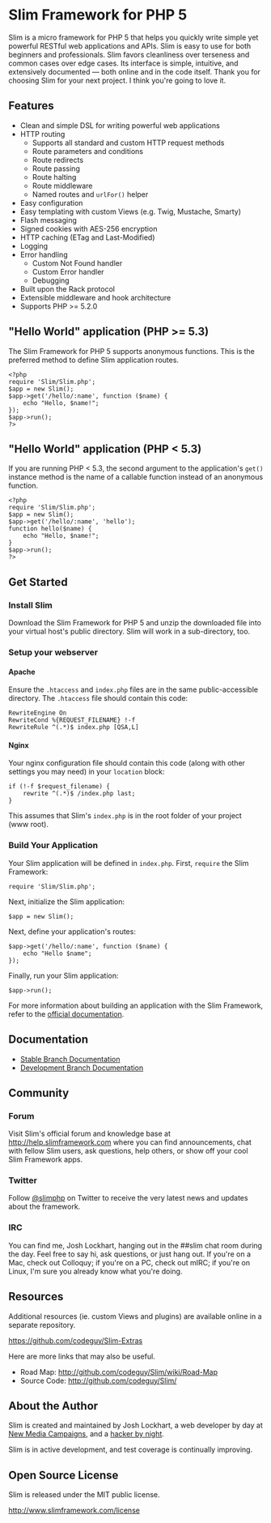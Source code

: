 # Slim Framework for PHP 5

Slim is a micro framework for PHP 5 that helps you quickly write simple yet powerful RESTful web applications and APIs. Slim is easy to use for both beginners and professionals. Slim favors cleanliness over terseness and common cases over edge cases. Its interface is simple, intuitive, and extensively documented — both online and in the code itself. Thank you for choosing Slim for your next project. I think you're going to love it.

## Features

* Clean and simple DSL for writing powerful web applications
* HTTP routing
    * Supports all standard and custom HTTP request methods
    * Route parameters and conditions
    * Route redirects
    * Route passing
    * Route halting
    * Route middleware
    * Named routes and `urlFor()` helper
* Easy configuration
* Easy templating with custom Views (e.g. Twig, Mustache, Smarty)
* Flash messaging
* Signed cookies with AES-256 encryption
* HTTP caching (ETag and Last-Modified)
* Logging
* Error handling
    * Custom Not Found handler
    * Custom Error handler
    * Debugging
* Built upon the Rack protocol
* Extensible middleware and hook architecture
* Supports PHP >= 5.2.0

## "Hello World" application (PHP >= 5.3)

The Slim Framework for PHP 5 supports anonymous functions. This is the preferred method to define Slim application routes.

    <?php
    require 'Slim/Slim.php';
    $app = new Slim();
    $app->get('/hello/:name', function ($name) {
        echo "Hello, $name!";
    });
    $app->run();
    ?>

## "Hello World" application (PHP < 5.3)

If you are running PHP < 5.3, the second argument to the application's `get()` instance method is the name of a callable function instead of an anonymous function.

    <?php
    require 'Slim/Slim.php';
    $app = new Slim();
    $app->get('/hello/:name', 'hello');
    function hello($name) {
        echo "Hello, $name!";
    }
    $app->run();
    ?>

## Get Started

### Install Slim

Download the Slim Framework for PHP 5 and unzip the downloaded file into your virtual host's public directory. Slim will work in a sub-directory, too.

### Setup your webserver

#### Apache

Ensure the `.htaccess` and `index.php` files are in the same public-accessible directory. The `.htaccess` file should contain this code:

    RewriteEngine On
    RewriteCond %{REQUEST_FILENAME} !-f
    RewriteRule ^(.*)$ index.php [QSA,L]

#### Nginx
Your nginx configuration file should contain this code (along with other settings you may need) in your `location` block:

    if (!-f $request_filename) {
        rewrite ^(.*)$ /index.php last;
    }

This assumes that Slim's `index.php` is in the root folder of your project (www root).

### Build Your Application

Your Slim application will be defined in `index.php`. First, `require` the Slim Framework:

    require 'Slim/Slim.php';

Next, initialize the Slim application:

    $app = new Slim();

Next, define your application's routes:

    $app->get('/hello/:name', function ($name) {
        echo "Hello $name";
    });

Finally, run your Slim application:

    $app->run();

For more information about building an application with the Slim Framework, refer to the [official documentation](http://github.com/codeguy/Slim/wiki/Slim-Framework-Documentation).

## Documentation 

* [Stable Branch Documentation](http://www.slimframework.com/documentation/stable)
* [Development Branch Documentation](http://www.slimframework.com/documentation/develop)

## Community

### Forum

Visit Slim's official forum and knowledge base at <http://help.slimframework.com> where you can find announcements, chat with fellow Slim users, ask questions, help others, or show off your cool Slim Framework apps.

### Twitter

Follow [@slimphp](http://www.twitter.com/slimphp) on Twitter to receive the very latest news and updates about the framework.

### IRC

You can find me, Josh Lockhart, hanging out in the ##slim chat room during the day. Feel free to say hi, ask questions, or just hang out. If you're on a Mac, check out Colloquy; if you're on a PC, check out mIRC; if you're on Linux, I'm sure you already know what you're doing.

## Resources

Additional resources (ie. custom Views and plugins) are available online in a separate repository.

<https://github.com/codeguy/Slim-Extras>

Here are more links that may also be useful.

* Road Map:       <http://github.com/codeguy/Slim/wiki/Road-Map>
* Source Code:    <http://github.com/codeguy/Slim/>

## About the Author

Slim is created and maintained by Josh Lockhart, a web developer by day at [New Media Campaigns](http://www.newmediacampaigns.com), and a [hacker by night](http://github.com/codeguy).

Slim is in active development, and test coverage is continually improving.

## Open Source License

Slim is released under the MIT public license.

<http://www.slimframework.com/license>